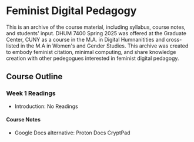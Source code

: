# Feminist Digital Pedagogy
This is an archive of the course material, including syllabus, course notes, and students' input. DHUM 7400 Spring 2025 was offered at the Graduate Center, CUNY as a course in the M.A. in Digital Humnanitities and cross-listed in the M.A in Women's and Gender Studies. This archive was created to embody feminist citation, minimal computing, and share knowledge creation with other pedegogues interested in feminist digital pedagogy. 
## Course Outline
### Week 1 Readings 
- Introduction: No Readings
#### Course Notes 
- Google Docs alternative:
  Proton Docs
  CryptPad


